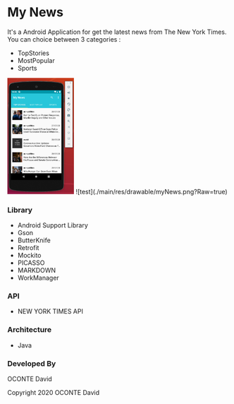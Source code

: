 # My News
It's a Android Application for get the latest news from The New York Times. You can choice between 3 categories :
- TopStories
- MostPopular
- Sports

<img src="./app/src/main/res/drawable/myNews.png?Raw=true" width="30%" height="30%">
![test](./main/res/drawable/myNews.png?Raw=true)

### Library
- Android Support Library
- Gson
- ButterKnife
- Retrofit
- Mockito
- PICASSO
- MARKDOWN
- WorkManager
### API
- NEW YORK TIMES API

### Architecture
- Java

### Developed By
OCONTE David

Copyright 2020 OCONTE David
